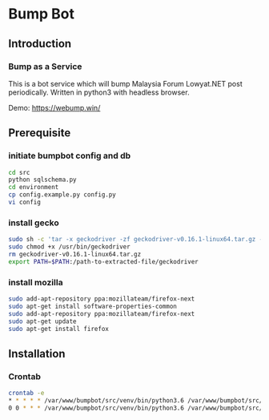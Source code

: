 # Bump Bot

## Introduction

### Bump as a Service
This is a bot service which will bump Malaysia Forum Lowyat.NET post periodically.
Written in python3 with headless browser.

Demo: https://webump.win/


## Prerequisite

### initiate bumpbot config and db
```sh
cd src
python sqlschema.py
cd environment
cp config.example.py config.py
vi config
```
### install gecko
```sh
sudo sh -c 'tar -x geckodriver -zf geckodriver-v0.16.1-linux64.tar.gz -O > /usr/bin/geckodriver'
sudo chmod +x /usr/bin/geckodriver
rm geckodriver-v0.16.1-linux64.tar.gz
export PATH=$PATH:/path-to-extracted-file/geckodriver
```
### install mozilla
```sh
sudo add-apt-repository ppa:mozillateam/firefox-next
sudo apt-get install software-properties-common
sudo add-apt-repository ppa:mozillateam/firefox-next
sudo apt-get update
sudo apt-get install firefox
```

## Installation

### Crontab
```sh
crontab -e
* * * * * /var/www/bumpbot/src/venv/bin/python3.6 /var/www/bumpbot/src/bumpnow.py
0 0 * * * /var/www/bumpbot/src/venv/bin/python3.6 /var/www/bumpbot/src/scheduler.py
```